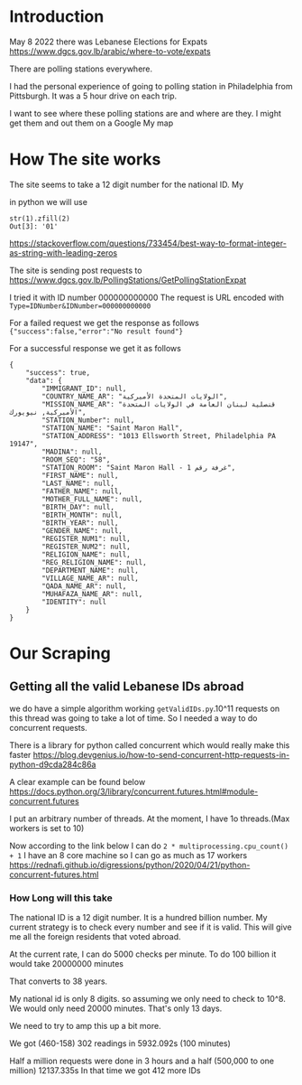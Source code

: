 # Introduction
May 8 2022 there was Lebanese Elections for Expats
https://www.dgcs.gov.lb/arabic/where-to-vote/expats

There are polling stations everywhere.

I had the personal experience of going to polling station in Philadelphia from Pittsburgh. It was a 5 hour drive on each trip.

I want to see where these polling stations are and where are they.
I might get them and out them on a Google My map

# How The site works
The site seems to take a 12 digit number for the national ID. My

in python we will use
```
str(1).zfill(2)
Out[3]: '01'
```
https://stackoverflow.com/questions/733454/best-way-to-format-integer-as-string-with-leading-zeros

The site is sending post requests to
https://www.dgcs.gov.lb/PollingStations/GetPollingStationExpat

I tried it with ID number 000000000000
The request is URL encoded with
`Type=IDNumber&IDNumber=000000000000`

For a failed request we get the response as follows
`{"success":false,"error":"No result found"}`

For a successful response we get it as follows
```
{
    "success": true,
    "data": {
        "IMMIGRANT_ID": null,
        "COUNTRY_NAME_AR": "الولايات المتحدة الأميركية",
        "MISSION_NAME_AR": "قنصلية لبنان العامة في الولايات المتحدة الأميركية, نيويورك",
        "STATION_Number": null,
        "STATION_NAME": "Saint Maron Hall",
        "STATION_ADDRESS": "1013 Ellsworth Street, Philadelphia PA 19147",
        "MADINA": null,
        "ROOM_SEQ": "58",
        "STATION_ROOM": "Saint Maron Hall - غرفة رقم 1",
        "FIRST_NAME": null,
        "LAST_NAME": null,
        "FATHER_NAME": null,
        "MOTHER_FULL_NAME": null,
        "BIRTH_DAY": null,
        "BIRTH_MONTH": null,
        "BIRTH_YEAR": null,
        "GENDER_NAME": null,
        "REGISTER_NUM1": null,
        "REGISTER_NUM2": null,
        "RELIGION_NAME": null,
        "REG_RELIGION_NAME": null,
        "DEPARTMENT_NAME": null,
        "VILLAGE_NAME_AR": null,
        "QADA_NAME_AR": null,
        "MUHAFAZA_NAME_AR": null,
        "IDENTITY": null
    }
}
```
# Our Scraping
## Getting all the valid Lebanese IDs abroad
we do have a simple algorithm working `getValidIDs.py`.10^11 requests on this thread was going to take a lot of time. So I needed a way to do concurrent requests.

There is a library for python called concurrent which would really make this faster
https://blog.devgenius.io/how-to-send-concurrent-http-requests-in-python-d9cda284c86a

A clear example can be found below
https://docs.python.org/3/library/concurrent.futures.html#module-concurrent.futures

I put an arbitrary number of threads. At the moment, I have 1o threads.(Max workers is set to 10)

Now according to the link below I can do `2 * multiprocessing.cpu_count() + 1`
I have an 8 core machine so I can go as much as 17 workers
https://rednafi.github.io/digressions/python/2020/04/21/python-concurrent-futures.html

### How Long will this take
The national ID is a 12 digit number. It is a hundred billion number.
My current strategy is to check every number and see if it is valid.
This will give me all the foreign residents that voted abroad.

At the current rate, I can do 5000 checks per minute.
To do 100 billion it would take
20000000 minutes

That converts to 38 years.

My national id is only 8 digits.
so assuming we only need to check to 10^8.
We would only need 20000 minutes.
That's only 13 days.

We need to try to amp this up a bit more.

We got (460-158) 302 readings in
5932.092s (100 minutes)

Half a million requests were done in 3 hours and a half (500,000 to one million)
12137.335s
In that time we got 412 more IDs
